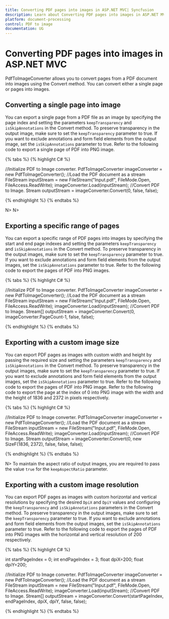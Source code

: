 ```yaml
---
title: Converting PDF pages into images in ASP.NET MVC| Syncfusion
description: Learn about Converting PDF pages into images in ASP.NET MVC using Syncfusion PdfToImageConverter.
platform: document-processing
control: PDF to image
documentation: UG
---
```


# Converting PDF pages into images in ASP.NET MVC

PdfToImageConverter allows you to convert pages from a PDF document into images using the Convert method. You can convert either a single page or pages into images.

## Converting a single page into image

You can export a single page from a PDF file as an image by specifying the page index and setting the parameters `keepTransparency` and `isSkipAnnotations` in the Convert method. To preserve transparency in the output image, make sure to set the `keepTransparency` parameter to true. If you want to exclude annotations and form field elements from the output image, set the `isSkipAnnotations` parameter to true. Refer to the following code to export a single page of PDF into PNG image.

{% tabs %}
{% highlight C# %}

//Initialize PDF to Image converter.
PdfToImageConverter imageConverter = new PdfToImageConverter();
//Load the PDF document as a stream
FileStream inputStream = new FileStream("Input.pdf", FileMode.Open, FileAccess.ReadWrite);
imageConverter.Load(inputStream);
//Convert PDF to Image.
Stream outputStream = imageConverter.Convert(0, false, false);

{% endhighlight %}
{% endtabs %}

N> 
N> 

## Exporting a specific range of pages

You can export a specific range of PDF pages into images by specifying the start and end page indexes and setting the parameters `keepTransparency` and `isSkipAnnotations` in the Convert method. To preserve transparency in the output images, make sure to set the `keepTransparency` parameter to true. If you want to exclude annotations and form field elements from the output images, set the `isSkipAnnotations` parameter to true. Refer to the following code to export the pages of PDF into PNG images.

{% tabs %}
{% highlight C# %}

//Initialize PDF to Image converter.
PdfToImageConverter imageConverter = new PdfToImageConverter();
//Load the PDF document as a stream
FileStream inputStream = new FileStream("Input.pdf", FileMode.Open, FileAccess.ReadWrite);
imageConverter.Load(inputStream);
//Convert PDF to Image.
Stream[] outputStream = imageConverter.Convert(0, imageConverter.PageCount-1, false, false);

{% endhighlight %}
{% endtabs %}

## Exporting with a custom image size

You can export PDF pages as images with custom width and height by passing the required size and setting the parameters `keepTransparency` and `isSkipAnnotations` in the Convert method. To preserve transparency in the output images, make sure to set the `keepTransparency` parameter to true. If you want to exclude annotations and form field elements from the output images, set the `isSkipAnnotations` parameter to true. Refer to the following code to export the pages of PDF into PNG image. Refer to the following code to export the page at the index of 0 into PNG image with the width and the height of 1836 and 2372 in pixels respectively.

{% tabs %}
{% highlight C# %}

//Initialize PDF to Image converter.
PdfToImageConverter imageConverter = new PdfToImageConverter();
//Load the PDF document as a stream
FileStream inputStream = new FileStream("Input.pdf", FileMode.Open, FileAccess.ReadWrite);
imageConverter.Load(inputStream);
//Convert PDF to Image.
Stream outputStream = imageConverter.Convert(0, new SizeF(1836, 2372), false, false, false);

{% endhighlight %}
{% endtabs %}

N> To maintain the aspect ratio of output images, you are required to pass the value `true` for the `keepAspectRatio` parameter.

## Exporting with a custom image resolution

You can export PDF pages as images with custom horizontal and vertical resolutions by specifying the desired `DpiX` and `DpiY` values and configuring the `keepTransparency` and `isSkipAnnotations` parameters in the Convert method. To preserve transparency in the output images, make sure to set the `keepTransparency` parameter to true. If you want to exclude annotations and form field elements from the output images, set the `isSkipAnnotations` parameter to true. Refer to the following code to export the pages of PDF into PNG images with the horizontal and vertical resolution of 200 respectively.

{% tabs %}
{% highlight C# %}

int startPageIndex = 0;
int endPageIndex = 3;
float dpiX=200;
float dpiY=200;

//Initialize PDF to Image converter.
PdfToImageConverter imageConverter = new PdfToImageConverter();
//Load the PDF document as a stream
FileStream inputStream = new FileStream("Input.pdf", FileMode.Open, FileAccess.ReadWrite);
imageConverter.Load(inputStream);
//Convert PDF to Image.
Stream[] outputStream = imageConverter.Convert(startPageIndex, endPageIndex, dpiX, dpiY, false, false);

{% endhighlight %}
{% endtabs %}
